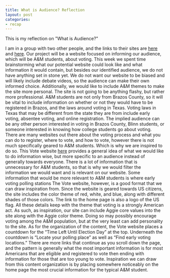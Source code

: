 ```yaml
---
title: What is Audience? Reflection
layout: post
categories:
- recap
---
```

This is my reflection on "What is Audience?"

I am in a group with two other people, and the links to their sites are [here](https://kmaclin17.github.io/) and [here](https://selinkorkmaz.github.io/). Our project will be a website focused on informing our audience, which will be A&M students, about voting.
This week we spent time brainstorming what our potential website could look like and what information it would contain, but besides our identified audience, we do not have anything set in stone yet. We do not want our website to be biased and will likely include debate videos, so the audience can make their own informed choice. Additionally, we would like to include A&M themes to make the site more personal. The site is not going to be anything flashy, but rather more professional. A&M students are not only from Brazos County, so it will be vital to include information on whether or not they would have to be registered in Brazos, and the laws around voting in Texas. Voting laws in Texas that may be different from the state they are from include early voting, absentee voting, and online registration. The implied audience can be any other person interested in voting in Brazos County, Blinn students, or someone interested in knowing how college students go about voting. 
There are many websites out there about the voting process and what you can do to register, where to vote, and how to vote, however there is not much specifically geared to A&M students. Which is why we are inspired to do so. This Vote website [here](https://www.vote.org/) provides a general idea of what we would like to do information wise, but more specific to an audience instead of generally towards everyone. There is a lot of information that is unnecessary for A&M students, so that is why we would filter the information we would want and is relevant on our website. Some information that would be more relevant to A&M students is where early voting polling stations The Vote website, however, is a good format that we can draw inspiration from. Since the website is geared towards US citizens, the site includes the color theme of red, white, and blue, along with different shades of those colors. The link to the home page is also a logo of the US flag. All these details keep with the theme that voting is a strongly American act. As such, as inspiration, our site can include Aggie core values into the site along with the Aggie color theme. Doing so may possibly encourage voting among the A&M population, but at the very least can add personality to the site. As for the organization of the content, the Vote website places a countdown for the “Time Left Until Election Day” at the top. Underneath the countdown is “Locate your polling place” as well as “Find early voting locations.” There are more links that continue as you scroll down the page, and the pattern is generally what the most important information is for most Americans that are eligible and registered  to vote then ending with information for those that are too young to vote. Inspiration we can draw from this content organization is by placing somewhere noticeably on the home page the most crucial information for the typical A&M student.
